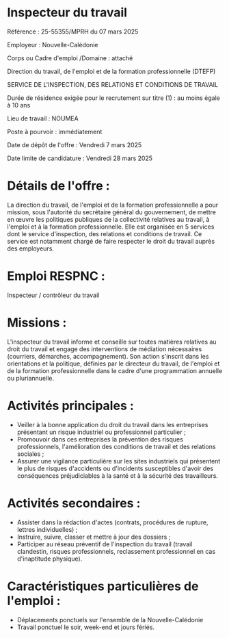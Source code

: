 # Inspecteur du travail

Référence : 25-55355/MPRH du 07 mars 2025

Employeur : Nouvelle-Calédonie

Corps ou Cadre d'emploi /Domaine : attaché

Direction du travail, de l'emploi et de la formation professionnelle (DTEFP)

SERVICE DE L'INSPECTION, DES RELATIONS ET CONDITIONS DE TRAVAIL

Durée de résidence exigée pour le recrutement sur titre (1) : au moins égale à 10 ans

Lieu de travail : NOUMEA

Poste à pourvoir : immédiatement

Date de dépôt de l'offre : Vendredi 7 mars 2025

Date limite de candidature : Vendredi 28 mars 2025

# Détails de l'offre :

La direction du travail, de l'emploi et de la formation professionnelle a pour mission, sous l'autorité du secrétaire général du gouvernement, de mettre en œuvre les politiques publiques de la collectivité relatives au travail, à l'emploi et à la formation professionnelle. Elle est organisée en 5 services dont le service d'inspection, des relations et conditions de travail. Ce service est notamment chargé de faire respecter le droit du travail auprès des employeurs.

# Emploi RESPNC :

Inspecteur / contrôleur du travail

# Missions :

L'inspecteur du travail informe et conseille sur toutes matières relatives au droit du travail et engage des interventions de médiation nécessaires (courriers, démarches, accompagnement). Son action s'inscrit dans les orientations et la politique, définies par le directeur du travail, de l'emploi et de la formation professionnelle dans le cadre d'une programmation annuelle ou pluriannuelle.

# Activités principales :

- Veiller à la bonne application du droit du travail dans les entreprises présentant un risque industriel ou professionnel particulier ;
- Promouvoir dans ces entreprises la prévention des risques professionnels, l'amélioration des conditions de travail et des relations sociales ;
- Assurer une vigilance particulière sur les sites industriels qui présentent le plus de risques d'accidents ou d'incidents susceptibles d'avoir des conséquences préjudiciables à la santé et à la sécurité des travailleurs.

# Activités secondaires :

- Assister dans la rédaction d'actes (contrats, procédures de rupture, lettres individuelles) ;
- Instruire, suivre, classer et mettre à jour des dossiers ;
- Participer au réseau préventif de l'inspection du travail (travail clandestin, risques professionnels, reclassement professionnel en cas d'inaptitude physique).

# Caractéristiques particulières de l'emploi :

- Déplacements ponctuels sur l'ensemble de la Nouvelle-Calédonie
- Travail ponctuel le soir, week-end et jours fériés.